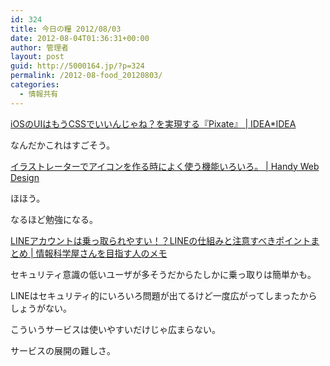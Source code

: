 ```yaml
---
id: 324
title: 今日の糧 2012/08/03
date: 2012-08-04T01:36:31+00:00
author: 管理者
layout: post
guid: http://5000164.jp/?p=324
permalink: /2012-08-food_20120803/
categories:
  - 情報共有
---
```

<section> 

<div>
  <a href="http://www.ideaxidea.com/archives/2012/08/pixate.html">iOSのUIはもうCSSでいいんじゃね？を実現する『Pixate』 | IDEA*IDEA</a>
</div>

なんだかこれはすごそう。 </section> <section> 

<div>
  <a href="http://handywebdesign.net/2012/08/menu-item-for-making-icon/">イラストレーターでアイコンを作る時によく使う機能いろいろ。 | Handy Web Design</a>
</div>

ほほう。
  
なるほど勉強になる。 </section> <section> 

<div>
  <a href="http://did2memo.net/2012/08/01/naver-line-password/">LINEアカウントは乗っ取られやすい！？LINEの仕組みと注意すべきポイントまとめ | 情報科学屋さんを目指す人のメモ</a>
</div>

セキュリティ意識の低いユーザが多そうだからたしかに乗っ取りは簡単かも。
  
LINEはセキュリティ的にいろいろ問題が出てるけど一度広がってしまったからしょうがない。
  
こういうサービスは使いやすいだけじゃ広まらない。
  
サービスの展開の難しさ。 </section>
